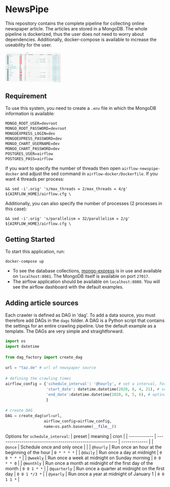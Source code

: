 # NewsPipe
This repository contains the complete pipeline for collecting online newspaper article. The articles are stored in a MongoDB. The whole pipeline is dockerized, thus the user does not need to worry about dependencies. Additionally, docker-compose is available to increase the useability for the user.

<img src=".github/imgs/dashboard.png" alt="drawing" style="width:35%;"/>


## Requirement
To use this system, you need to create a `.env` file in which the MongoDB information is available:

```
MONGO_ROOT_USER=devroot
MONGO_ROOT_PASSWORD=devroot
MONGOEXPRESS_LOGIN=dev
MONGOEXPRESS_PASSWORD=dev
MONGO_CHART_USERNAME=dev
MONGO_CHART_PASSWORD=dev
POSTGRES_USER=airflow
POSTGRES_PASS=airflow
```

If you want to specify the number of threads then open `airflow-newspipe-docker` and adjust the sed command in `airflow-docker/Dockerfile`. If you want 4 threads per process:
```
&& sed -i'.orig' 's/max_threads = 2/max_threads = 4/g' ${AIRFLOW_HOME}/airflow.cfg \
```
Additionally, you can also specify the number of processes (2 processes in this case):
```
&& sed -i'.orig' 's/parallelism = 32/parallelism = 2/g' ${AIRFLOW_HOME}/airflow.cfg \
```

## Getting Started
To start this application, run:
```
docker-compose up
```
- To see the database collections, [mongo-express](https://github.com/mongo-express/mongo-express) is in use and available on `localhost:8081`. The MongoDB itself is available on port `27017`. 
- The airflow application should be available on `localhost:8080`. You will see the airflow dashboard with the default examples.

## Adding article sources
Each crawler is defined as DAG in 'dag'. To add a data source, you must therefore add DAGs in the `dags` folder. A DAG is a Python script that contains the settings for an entire crawling pipeline. Use the default example as a template. The DAGs are very simple and straightforward.

```python
import os
import datetime

from dag_factory import create_dag

url = "taz.de" # url of newspaper source

# defining the crawling times
airflow_config = {'schedule_interval': '@hourly', # set a interval, for continuous crawling
                  'start_date': datetime.datetime(2020, 6, 4, 21), # set a date, on which the dag will run
                  'end_date':datetime.datetime(2020, 6, 5, 6), # optinal, set if it is needed
                  }

# create DAG
DAG = create_dag(url=url,
                 airflow_config=airflow_config,
                 name=os.path.basename(__file__))
```
Options for `schedule_interval`:
| preset       | meaning                                                    | cron          |
| ------------ | ---------------------------------------------------------- | ------------- |
| `@once`      | Schedule once and only once                                |               |
| `@hourly`    | Run once an hour at the beginning of the hour              | `0 * * * *`   |
| `@daily`     | Run once a day at midnight                                 | `0 0 * * *`   |
| `@weekly`    | Run once a week at midnight on Sunday morning              | `0 0 * * 0`   |
| `@monthly`   | Run once a month at midnight of the first day of the month | `0 0 1 * *`   |
| `@quarterly` | Run once a quarter at midnight on the first day            | `0 0 1 */3 *` |
| `@yearly`    | Run once a year at midnight of January 1                   | `0 0 1 1 *`   |


